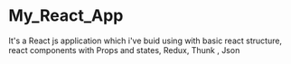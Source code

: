 # My_React_App
It's a React js application which i've buid using with basic react structure, react components with Props and states, Redux, Thunk , Json
